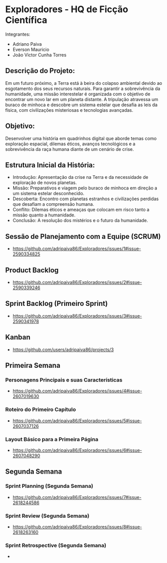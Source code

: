 # Exploradores - HQ de Ficção Científica
Integrantes:
- Adriano Paiva
- Everson Mauricio
- João Victor Cunha Torres

## Descrição do Projeto:
Em um futuro próximo, a Terra está à beira do colapso ambiental devido ao esgotamento dos seus recursos naturais. Para garantir a sobrevivência da humanidade, uma missão interestelar é organizada com o objetivo de encontrar um novo lar em um planeta distante. A tripulação atravessa um buraco de minhoca e descobre um sistema estelar que desafia as leis da física, com civilizações misteriosas e tecnologias avançadas.

## Objetivo:
Desenvolver uma história em quadrinhos digital que aborde temas como exploração espacial, dilemas éticos, avanços tecnológicos e a sobrevivência da raça humana diante de um cenário de crise.

## Estrutura Inicial da História:
- Introdução: Apresentação da crise na Terra e da necessidade de exploração de novos planetas.
- Missão: Preparativos e viagem pelo buraco de minhoca em direção a um sistema estelar desconhecido.
- Descoberta: Encontro com planetas estranhos e civilizações perdidas que desafiam a compreensão humana.
- Conflito: Dilemas éticos e ameaças que colocam em risco tanto a missão quanto a humanidade.
- Conclusão: A resolução dos mistérios e o futuro da humanidade.

## Sessão de Planejamento com a Equipe (SCRUM)
- https://github.com/adripaiva86/Exploradores/issues/1#issue-2590334825

## Product Backlog
- https://github.com/adripaiva86/Exploradores/issues/2#issue-2590339246

## Sprint Backlog (Primeiro Sprint)
- https://github.com/adripaiva86/Exploradores/issues/3#issue-2590341978

## Kanban
- https://github.com/users/adripaiva86/projects/3

## Primeira Semana
### Personagens Principais e suas Características
- https://github.com/adripaiva86/Exploradores/issues/4#issue-2607019630
### Roteiro do Primeiro Capítulo
- https://github.com/adripaiva86/Exploradores/issues/5#issue-2607037126
### Layout Básico para a Primeira Página
- https://github.com/adripaiva86/Exploradores/issues/6#issue-2607048290

## Segunda Semana
### Sprint Planning (Segunda Semana)
- https://github.com/adripaiva86/Exploradores/issues/7#issue-2618244586
### Sprint Review (Segunda Semana)
- https://github.com/adripaiva86/Exploradores/issues/8#issue-2618263160
### Sprint Retrospective (Segunda Semana)
- 
